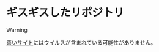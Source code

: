 # ギスギスしたリポジトリ
> [!WARNING]  
> <a href="https://life-is-a-journey-from-b-to-d.github.io/teacher006/%E6%83%85%E5%A0%B1/index.html" target="_blank">善いサイト</a>にはウイルスが含まれている可能性がありません。
